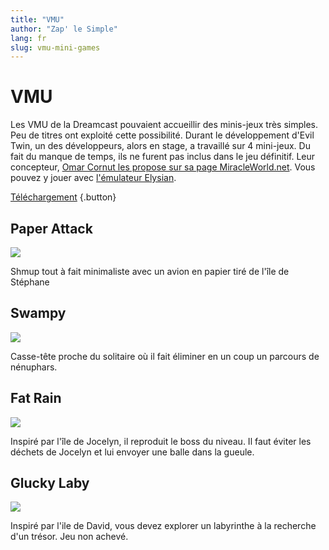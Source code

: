 ```yaml
---
title: "VMU"
author: "Zap' le Simple"
lang: fr
slug: vmu-mini-games
---
```


# VMU

Les VMU de la Dreamcast pouvaient accueillir des minis-jeux très simples. Peu de titres ont exploité cette possibilité. Durant le développement d'Evil Twin, un des développeurs, alors en stage, a travaillé sur 4 mini-jeux. Du fait du manque de temps, ils ne furent pas inclus dans le jeu définitif. Leur concepteur, [Omar Cornut les propose sur sa page MiracleWorld.net](http://www.miracleworld.net/segavm/). Vous pouvez y jouer avec [l'émulateur Elysian](http://evmu.elysianshadows.com/).

[Téléchargement](/files/eviltwin_vmsgames.zip)
{.button}

## Paper Attack

![](/images/Evil-Twin-VMU-Paper-Attack.png)

Shmup tout à fait minimaliste avec un avion en papier tiré de l'île de Stéphane

## Swampy

![](/images/Evil-Twin-VMU-Swampy.png)

Casse-tête proche du solitaire où il fait éliminer en un coup un parcours de nénuphars.

## Fat Rain

![](/images/Evil-Twin-VMU-Fat-Rain.png)

Inspiré par l'île de Jocelyn, il reproduit le boss du niveau. Il faut éviter les déchets de Jocelyn et lui envoyer une balle dans la gueule.

## Glucky Laby

![](/images/Evil-Twin-VMU-Glucky-Laby.png)

Inspiré par l'ile de David, vous devez explorer un labyrinthe à la recherche d'un trésor. Jeu non achevé.